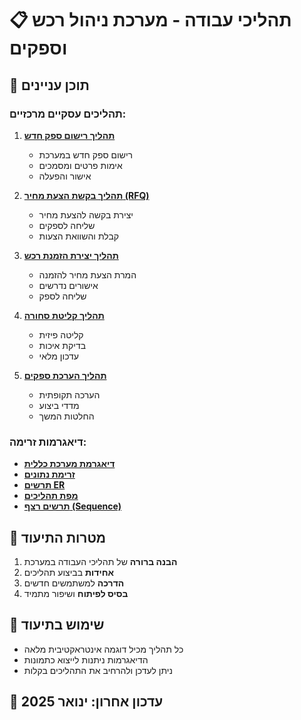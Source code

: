 ﻿# 📋 תהליכי עבודה - מערכת ניהול רכש וספקים

## 📑 תוכן עניינים

### תהליכים עסקיים מרכזיים:

1. **[תהליך רישום ספק חדש](01-supplier-registration-flow.html)**
   - רישום ספק חדש במערכת
   - אימות פרטים ומסמכים
   - אישור והפעלה

2. **[תהליך בקשת הצעת מחיר (RFQ)](02-rfq-process-flow.html)**
   - יצירת בקשה להצעת מחיר
   - שליחה לספקים
   - קבלת והשוואת הצעות

3. **[תהליך יצירת הזמנת רכש](03-purchase-order-flow.html)**
   - המרת הצעת מחיר להזמנה
   - אישורים נדרשים
   - שליחה לספק

4. **[תהליך קליטת סחורה](04-goods-receiving-flow.html)**
   - קליטה פיזית
   - בדיקת איכות
   - עדכון מלאי

5. **[תהליך הערכת ספקים](05-supplier-evaluation-flow.html)**
   - הערכה תקופתית
   - מדדי ביצוע
   - החלטות המשך

### דיאגרמות זרימה:

- **[דיאגרמת מערכת כללית](diagrams/system-overview.md)**
- **[זרימת נתונים](diagrams/data-flow.md)**
- **[תרשים ER](diagrams/er-diagram.md)**
- **[מפת תהליכים](diagrams/process-map.md)**
- **[תרשים רצף (Sequence)](diagrams/sequence-diagrams.md)**

## 🎯 מטרות התיעוד

1. **הבנה ברורה** של תהליכי העבודה במערכת
2. **אחידות** בביצוע תהליכים
3. **הדרכה** למשתמשים חדשים
4. **בסיס לפיתוח** ושיפור מתמיד

## 🚀 שימוש בתיעוד

- כל תהליך מכיל דוגמה אינטראקטיבית מלאה
- הדיאגרמות ניתנות לייצוא כתמונות
- ניתן לעדכן ולהרחיב את התהליכים בקלות

## 📝 עדכון אחרון: ינואר 2025
